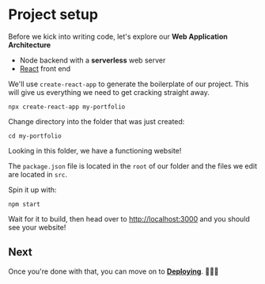 # Project setup

Before we kick into writing code, let's explore our **Web Application Architecture**

* Node backend with a **serverless** web server
* [React](https://reactjs.org/) front end

We'll use `create-react-app` to generate the boilerplate of our project. This will give us everything we need to get cracking straight away.

```
npx create-react-app my-portfolio
```

Change directory into the folder that was just created:

```
cd my-portfolio
```

Looking in this folder, we have a functioning website!

The `package.json` file is located in the `root` of our folder and the files we edit are located in `src`.

Spin it up with:
```
npm start
```

Wait for it to build, then head over to [http://localhost:3000](http://localhost:3000) and you should see your website!

## Next

Once you're done with that, you can move on to [**Deploying**](./06%20-%20Deploying.md). 👏👏👏